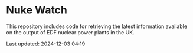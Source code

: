 # Nuke Watch

This repository includes code for retrieving the latest information available on the output of EDF nuclear power plants in the UK.

Last updated: 2024-12-03 04:19
